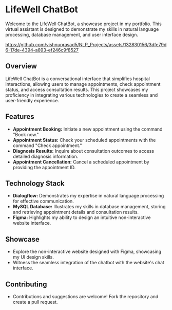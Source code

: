 # LifeWell ChatBot

Welcome to the LifeWell ChatBot, a showcase project in my portfolio. This virtual assistant is designed to demonstrate my skills in natural language processing, database management, and user interface design.

https://github.com/vishnuprasad5/NLP_Projects/assets/132830156/3dfe79d6-17de-4394-a893-ef246c9f8527

## Overview

LifeWell ChatBot is a conversational interface that simplifies hospital interactions, allowing users to manage appointments, check appointment status, and access consultation results. This project showcases my proficiency in integrating various technologies to create a seamless and user-friendly experience.

## Features

- **Appointment Booking:** Initiate a new appointment using the command "Book now."
- **Appointment Status:** Check your scheduled appointments with the command "Check appointment."
- **Diagnosis Results:** Inquire about consultation outcomes to access detailed diagnosis information.
- **Appointment Cancellation:** Cancel a scheduled appointment by providing the appointment ID.

## Technology Stack

- **Dialogflow:** Demonstrates my expertise in natural language processing for effective communication.
- **MySQL Database:** Illustrates my skills in database management, storing and retrieving appointment details and consultation results.
- **Figma:** Highlights my ability to design an intuitive non-interactive website interface.

## Showcase

- Explore the non-interactive website designed with Figma, showcasing my UI design skills.
- Witness the seamless integration of the chatbot with the website's chat interface.

## Contributing

- Contributions and suggestions are welcome! Fork the repository and create a pull request.
